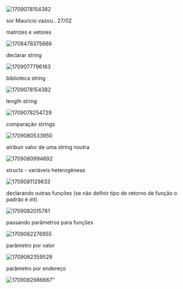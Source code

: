 ![1709078154382](image/aula3/1709078154382.png)

sor Maurício vazou.. 27/02

matrizes e vetores

![1708478375666](https://file+.vscode-resource.vscode-cdn.net/c%3A/Users/samub/OneDrive/%C3%81rea%20de%20Trabalho/code/4.facul/3.maur%C3%ADcio/aula%202/image/aula2/1708478375666.png)

declarar string

![1709077796163](image/aula3/1709077796163.png)

biblioteca string

![1709078154382](image/aula3/1709078154382.png)

length string

![1709078254729](image/aula3/1709078254729.png)

comparação strings

![1709080533950](image/aula3/1709080533950.png)

atribuir valor de uma string noutra

![1709080994692](image/aula3/1709080994692.png)

structs - variáveis heterogêneas

![1709081129633](image/aula3/1709081129633.png)

declarando outras funções (se não definir tipo de retorno de função o padrão é int)

![1709082015781](image/aula3/1709082015781.png)

passando parâmetros para funções

![1709082276955](image/aula3/1709082276955.png)

parâmetro por valor

![1709082359529](image/aula3/1709082359529.png)

parâmetro por endereço

![1709082986667](image/aula3/1709082986667.png)"
